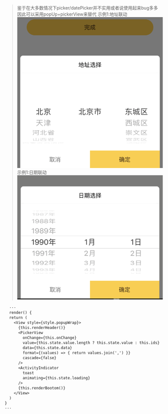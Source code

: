 > 鉴于在大多数情况下picker/datePicker并不实用或者说使用起来bug多多
  因此可以采用popUp+pickerView来替代
  示例1:地址联动
  ![address](../resource/address.png)
  示例1:日期联动
  ![date](../resource/date.png)
  ```
    ···
    render() {
    return (
      <View style={style.popupWrap}>
        {this.renderHeader()}
        <PickerView
          onChange={this.onChange}
          value={this.state.value.length ? this.state.value : this.ids}
          data={this.state.data}
          format={(values) => { return values.join(',') }}
          cascade={false}
        />
        <ActivityIndicator
          toast
          animating={this.state.loading}
        />
        {this.renderBootom()}
      </View>
    )
  }
  ···
  ```